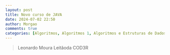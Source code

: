 ```yaml
---
layout: post
title: Novo curso de JAVA
date: 2024-07-02 22:50
author: Morgao
comments: true
categories: [Algoritmos, Algoritmos 1, Algoritmos e Estruturas de Dados, JAVA, Linguagem JAVA, POO, Programação, Programação Orientada a Objetos]
---
```

<div class="postdetails">
<div class="postbody">
<div class="postrow">
<div class="content">
<div id="post_message_5628822">
<blockquote class="postcontent restore ">
<div id="postador_upload_display">
<div class="upload_info">
<div class="blockbody formcontrols" id="postador_titleinfo">
<div class="blockrow" id="titlefield_author">
Leonardo Moura Leitãoda COD3R </div>
</div>
</div>
</div>
</blockquote>
</div>
</div>
</div>
</div>
</div>

